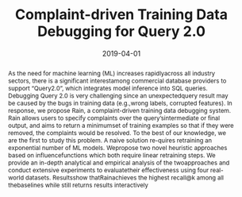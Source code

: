 ---
title: "Complaint-driven Training Data Debugging for Query 2.0"
authors:
  - admin
  - Lampros Flokas
  - Eugene Wu
  - Jiannan Wang

date: "2019-04-01"
doi: ""

# Schedule page publish date (NOT publication's date).
publishDate: "2020-04-01"

# Publication type.
# Legend: 0 = Uncategorized; 1 = Conference paper; 2 = Journal article;
# 3 = Preprint / Working Paper; 4 = Report; 5 = Book; 6 = Book section;
# 7 = Thesis; 8 = Patent
publication_types: ["3"]

# Publication name and optional abbreviated publication name.
publication: "SIGMOD 2020"
publication_short: "SIGMOD 2020"

abstract: >
  As the need for machine learning (ML) increases rapidlyacross all industry sectors, 
  there is a significant interestamong commercial database providers to support “Query2.0”, 
  which integrates model inference into SQL queries. 
  Debugging Query 2.0 is very challenging since an unexpectedquery result may be caused by the bugs in training data (e.g.,wrong labels, corrupted features).
  In response, we propose Rain, a complaint-driven training data debugging system.
  Rain allows users to specify complaints over the query’sintermediate or final output, 
  and aims to return a minimumset of training examples so that if they were removed, the complaints would be resolved. 
  To the best of our knowledge, we are the first to study this problem. 
  A naive solution re-quires retraining an exponential number of ML models. 
  Wepropose two novel heuristic approaches based on influencefunctions which both require linear retraining steps. 
  We provide an in-depth analytical and empirical analysis of the twoapproaches and conduct extensive experiments to evaluatetheir effectiveness using four real-world datasets. 
  Resultsshow thatRainachieves the highest recall@k among all thebaselines while still returns results interactively

# Summary. An optional shortened abstract.
summary: ""

tags:
- Explanation
featured: false

links:
# - name: Custom Link
#   url: http://example.org
# url_pdf: http://arxiv.org/pdf/1512.04133v1
# url_code: '#'
# url_dataset: '#'
# url_poster: '#'
# url_project: ''
# url_slides: ''
# url_source: '#'
# url_video: '#'

# Featured image
# To use, add an image named `featured.jpg/png` to your page's folder. 
image:
  caption: 'Image credit: [**Unsplash**](https://unsplash.com/photos/s9CC2SKySJM)'
  focal_point: ""
  preview_only: false

# Associated Projects (optional).
#   Associate this publication with one or more of your projects.
#   Simply enter your project's folder or file name without extension.
#   E.g. `internal-project` references `content/project/internal-project/index.md`.
#   Otherwise, set `projects: []`.
projects: []

# Slides (optional).
#   Associate this publication with Markdown slides.
#   Simply enter your slide deck's filename without extension.
#   E.g. `slides: "example"` references `content/slides/example/index.md`.
#   Otherwise, set `slides: ""`.
slides: ""
---